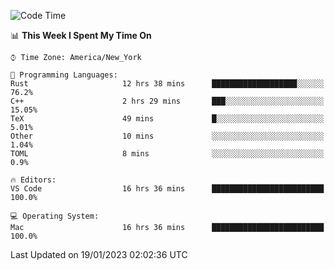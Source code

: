 <!--START_SECTION:waka-->
![Code Time](http://img.shields.io/badge/Code%20Time-63%20hrs%2035%20mins-blue)

📊 **This Week I Spent My Time On** 

```text
⌚︎ Time Zone: America/New_York

💬 Programming Languages: 
Rust                     12 hrs 38 mins      ███████████████████░░░░░░   76.2% 
C++                      2 hrs 29 mins       ███░░░░░░░░░░░░░░░░░░░░░░   15.05% 
TeX                      49 mins             █░░░░░░░░░░░░░░░░░░░░░░░░   5.01% 
Other                    10 mins             ░░░░░░░░░░░░░░░░░░░░░░░░░   1.04% 
TOML                     8 mins              ░░░░░░░░░░░░░░░░░░░░░░░░░   0.9%

🔥 Editors: 
VS Code                  16 hrs 36 mins      █████████████████████████   100.0%

💻 Operating System: 
Mac                      16 hrs 36 mins      █████████████████████████   100.0%

```


 Last Updated on 19/01/2023 02:02:36 UTC
<!--END_SECTION:waka-->
